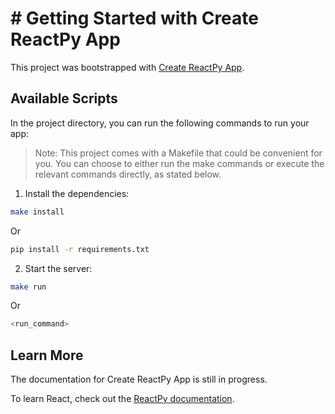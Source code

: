 # # Getting Started with Create ReactPy App

This project was bootstrapped with [Create ReactPy App](https://github.com/MinuraPunchihewa/create-reactpy-app).

## Available Scripts

In the project directory, you can run the following commands to run your app:

> Note: This project comes with a Makefile that could be convenient for you. You can choose to either run the make commands or execute the relevant commands directly, as stated below. 

1. Install the dependencies:

```bash
make install
```

Or

```bash
pip install -r requirements.txt
```

2. Start the server:

```bash
make run
```

Or

```bash
<run_command>
```

## Learn More

The documentation for Create ReactPy App is still in progress.

To learn React, check out the [ReactPy documentation](https://reactpy.dev/docs/index.html).